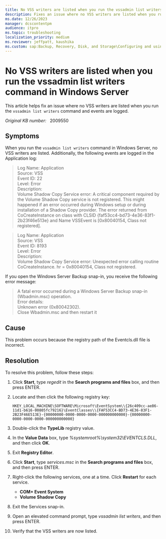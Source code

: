 ```yaml
---
title: No VSS writers are listed when you run the vssadmin list writers command in Windows Server
description: Fixes an issue where no VSS writers are listed when you run the "vssadmin list writers" command and events are logged.
ms.date: 12/26/2023
manager: dcscontentpm
audience: itpro
ms.topic: troubleshooting
localization_priority: medium
ms.reviewer: jeffpatt, kaushika
ms.custom: sap:Backup, Recovery, Disk, and Storage\Configuring and using Windows Backup or other recovery, csstroubleshoot
---
```

# No VSS writers are listed when you run the vssadmin list writers command in Windows Server

This article helps fix an issue where no VSS writers are listed when you run the `vssadmin list writers` command and events are logged.

_Original KB number:_ &nbsp; 2009550

## Symptoms

When you run the `vssadmin list writers` command in Windows Server, no VSS writers are listed. Additionally, the following events are logged in the Application log:

> Log Name: Application  
Source: VSS  
Event ID: 22  
Level: Error  
Description:  
Volume Shadow Copy Service error: A critical component required by the Volume Shadow Copy service is not registered. This might happened if an error occurred during Windows setup or during installation of a Shadow Copy provider. The error returned from CoCreateInstance on class with CLSID {faf53cc4-bd73-4e36-83f1-2b23f46e513e} and Name VSSEvent is [0x80040154, Class not registered].  

> Log Name:     Application  
Source:         VSS  
Event ID:       8193  
Level:            Error  
Description:  
Volume Shadow Copy Service error: Unexpected error calling routine CoCreateInstance.  hr = 0x80040154, Class not registered.  

If you open the Windows Server Backup snap-in, you receive the following error message:

> A fatal error occurred during a Windows Server Backup snap-in (Wbadmin.msc) operation.  
Error details:  
Unknown error (0x80042302).  
Close Wbadmin.msc and then restart it  

## Cause

This problem occurs because the registry path of the Eventcls.dll file is incorrect.

## Resolution

To resolve this problem, follow these steps:

1. Click **Start**, type *regedit* in the **Search programs and files** box, and then press ENTER.
2. Locate and then click the following registry key:

    `HKEY_LOCAL_MACHINE\SOFTWARE\Microsoft\EventSystem\\{26c409cc-ae86-11d1-b616-00805fc79216}\EventClasses\\{FAF53CC4-BD73-4E36-83F1-2B23F46E513E}-{00000000-0000-0000-0000-000000000000}-{00000000-0000-0000-0000-000000000000}`  
3. Double-click the **TypeLib** registry value.
4. In the **Value Data** box, type *%systemroot%\\system32\\EVENTCLS.DLL*, and then click **OK**.
5. Exit **Registry Editor**.
6. Click **Start**, type *services.msc* in the **Search programs and files** box, and then press ENTER.
7. Right-click the following services, one at a time. Click **Restart** for each service.
    - **COM+ Event System**
    - **Volume Shadow Copy**  
8. Exit the Services snap-in.
9. Open an elevated command prompt, type *vssadmin list writers*, and then press ENTER.
10. Verify that the VSS writers are now listed.
